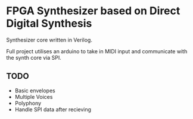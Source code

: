 # FPGA Synthesizer based on Direct Digital Synthesis
Synthesizer core written in Verilog.

Full project utilises an arduino to take in MIDI input and communicate with the synth core via SPI.

## TODO
+ Basic envelopes
+ Multiple Voices
+ Polyphony
+ Handle SPI data after recieving


